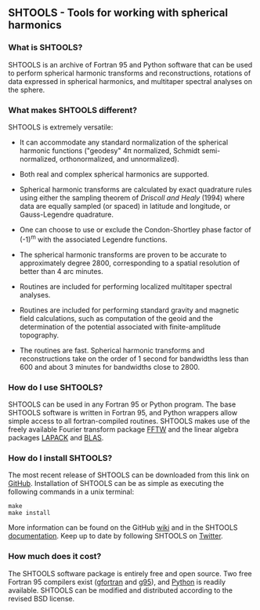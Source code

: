## SHTOOLS - Tools for working with spherical harmonics ##

### What is SHTOOLS? ###
		
SHTOOLS is an archive of Fortran 95 and Python software that can be used to perform spherical harmonic transforms and reconstructions, rotations of data expressed in spherical harmonics, and multitaper spectral analyses on the sphere.

### What makes SHTOOLS different? ###

SHTOOLS is extremely versatile:

* It can accommodate any standard normalization of the spherical harmonic functions ("geodesy" 4&pi; normalized,  Schmidt semi-normalized, orthonormalized, and unnormalized).
		
* Both real and complex spherical harmonics are supported.

* Spherical harmonic transforms are calculated by exact quadrature rules using either the sampling theorem of *Driscoll and Healy* (1994) where data are equally sampled (or spaced) in latitude and longitude, or Gauss-Legendre quadrature.

* One can choose to use or exclude the Condon-Shortley phase factor of (-1)<sup>m</sup> with the associated Legendre functions.

* The spherical harmonic transforms are proven to be accurate to approximately degree 2800, corresponding to a spatial resolution of better than 4 arc minutes.

* Routines are included for performing localized multitaper spectral analyses.

* Routines are included for performing standard gravity and magnetic field calculations, such as computation of the geoid and the determination of the potential associated with finite-amplitude topography.

* The routines are fast. Spherical harmonic transforms and reconstructions take on the order of 1 second for bandwidths less than 600 and about 3 minutes for bandwidths close to 2800.
		
### How do I use SHTOOLS? ###

SHTOOLS can be used in any Fortran 95 or Python program. The base SHTOOLS software is written in Fortran 95, and Python wrappers allow simple access to all fortran-compiled routines. SHTOOLS makes use of the freely available Fourier transform package [FFTW](http://www.fftw.org) and the linear algebra packages [LAPACK](http://www.netlib.org/lapack/) and [BLAS](http://www.netlib.org/blas/).

### How do I install SHTOOLS? ###

The most recent release of SHTOOLS can be downloaded from this link on [GitHub](https://github.com/SHTOOLS/SHTOOLS/releases). Installation of SHTOOLS can be as simple as executing the following commands in a unix terminal:

    make
    make install

More information can be found on the GitHub [wiki](https://github.com/SHTOOLS/SHTOOLS/wiki) and in the SHTOOLS [documentation](www/documentation.html). Keep up to date by following SHTOOLS on [Twitter](https://twitter.com/SH_tools).

### How much does it cost? ###

The SHTOOLS software package is entirely free and open source. Two free Fortran 95 compilers exist ([gfortran](http://gcc.gnu.org/) and [g95](http://www.g95.org/)), and [Python](https://www.python.org/) is readily available. SHTOOLS can be modified and distributed according to the revised BSD license.